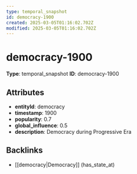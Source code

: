 ```yaml
---
type: temporal_snapshot
id: democracy-1900
created: 2025-03-05T01:16:02.702Z
modified: 2025-03-05T01:16:02.702Z
---
```


# democracy-1900

**Type**: temporal_snapshot
**ID**: democracy-1900

## Attributes

- **entityId**: democracy
- **timestamp**: 1900
- **popularity**: 0.7
- **global_influence**: 0.5
- **description**: Democracy during Progressive Era

## Backlinks

- [[democracy|Democracy]] (has_state_at)

